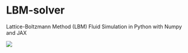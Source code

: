 # LBM-solver
Lattice-Boltzmann Method (LBM) Fluid Simulation in Python with Numpy and JAX

![](videos/vonKarman_vortex_street.gif)
